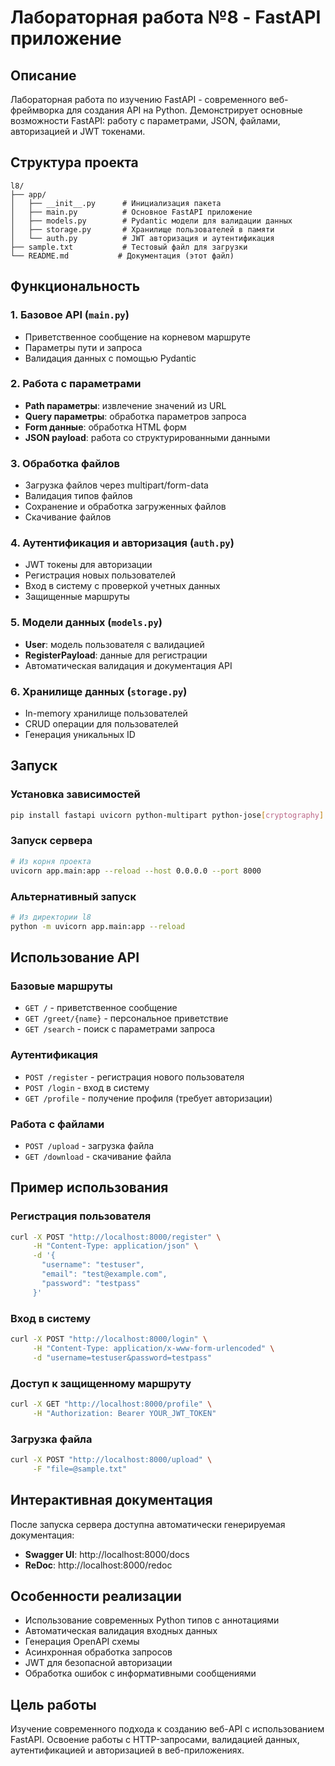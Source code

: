 # Лабораторная работа №8 - FastAPI приложение

## Описание

Лабораторная работа по изучению FastAPI - современного веб-фреймворка для создания API на Python. Демонстрирует основные возможности FastAPI: работу с параметрами, JSON, файлами, авторизацией и JWT токенами.

## Структура проекта

```
l8/
├── app/
│   ├── __init__.py      # Инициализация пакета
│   ├── main.py          # Основное FastAPI приложение
│   ├── models.py        # Pydantic модели для валидации данных
│   ├── storage.py       # Хранилище пользователей в памяти
│   └── auth.py          # JWT авторизация и аутентификация
├── sample.txt           # Тестовый файл для загрузки
└── README.md           # Документация (этот файл)
```

## Функциональность

### 1. Базовое API (`main.py`)
- Приветственное сообщение на корневом маршруте
- Параметры пути и запроса
- Валидация данных с помощью Pydantic

### 2. Работа с параметрами
- **Path параметры**: извлечение значений из URL
- **Query параметры**: обработка параметров запроса
- **Form данные**: обработка HTML форм
- **JSON payload**: работа со структурированными данными

### 3. Обработка файлов
- Загрузка файлов через multipart/form-data
- Валидация типов файлов
- Сохранение и обработка загруженных файлов
- Скачивание файлов

### 4. Аутентификация и авторизация (`auth.py`)
- JWT токены для авторизации
- Регистрация новых пользователей
- Вход в систему с проверкой учетных данных
- Защищенные маршруты

### 5. Модели данных (`models.py`)
- **User**: модель пользователя с валидацией
- **RegisterPayload**: данные для регистрации
- Автоматическая валидация и документация API

### 6. Хранилище данных (`storage.py`)
- In-memory хранилище пользователей
- CRUD операции для пользователей
- Генерация уникальных ID

## Запуск

### Установка зависимостей
```bash
pip install fastapi uvicorn python-multipart python-jose[cryptography] passlib[bcrypt]
```

### Запуск сервера
```bash
# Из корня проекта
uvicorn app.main:app --reload --host 0.0.0.0 --port 8000
```

### Альтернативный запуск
```bash
# Из директории l8
python -m uvicorn app.main:app --reload
```

## Использование API

### Базовые маршруты
- `GET /` - приветственное сообщение
- `GET /greet/{name}` - персональное приветствие
- `GET /search` - поиск с параметрами запроса

### Аутентификация
- `POST /register` - регистрация нового пользователя
- `POST /login` - вход в систему
- `GET /profile` - получение профиля (требует авторизации)

### Работа с файлами
- `POST /upload` - загрузка файла
- `GET /download` - скачивание файла

## Пример использования

### Регистрация пользователя
```bash
curl -X POST "http://localhost:8000/register" \
     -H "Content-Type: application/json" \
     -d '{
       "username": "testuser",
       "email": "test@example.com",
       "password": "testpass"
     }'
```

### Вход в систему
```bash
curl -X POST "http://localhost:8000/login" \
     -H "Content-Type: application/x-www-form-urlencoded" \
     -d "username=testuser&password=testpass"
```

### Доступ к защищенному маршруту
```bash
curl -X GET "http://localhost:8000/profile" \
     -H "Authorization: Bearer YOUR_JWT_TOKEN"
```

### Загрузка файла
```bash
curl -X POST "http://localhost:8000/upload" \
     -F "file=@sample.txt"
```

## Интерактивная документация

После запуска сервера доступна автоматически генерируемая документация:

- **Swagger UI**: http://localhost:8000/docs
- **ReDoc**: http://localhost:8000/redoc

## Особенности реализации

- Использование современных Python типов с аннотациями
- Автоматическая валидация входных данных
- Генерация OpenAPI схемы
- Асинхронная обработка запросов
- JWT для безопасной авторизации
- Обработка ошибок с информативными сообщениями

## Цель работы

Изучение современного подхода к созданию веб-API с использованием FastAPI. Освоение работы с HTTP-запросами, валидацией данных, аутентификацией и авторизацией в веб-приложениях.